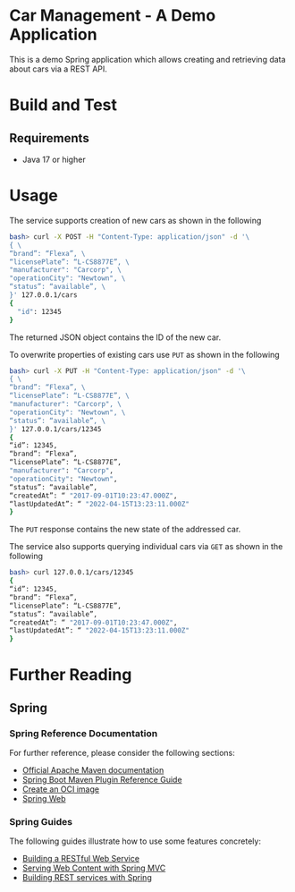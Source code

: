 # Car Management - A Demo Application

This is a demo Spring application which allows creating and retrieving data about cars via a REST
API.

# Build and Test

## Requirements

* Java 17 or higher

# Usage

The service supports creation of new cars as shown in the following

```bash
bash> curl -X POST -H "Content-Type: application/json" -d '\
{ \
“brand”: “Flexa”, \
“licensePlate”: “L-CS8877E”, \
"manufacturer": "Carcorp", \
"operationCity": "Newtown", \
“status”: “available”, \
}' 127.0.0.1/cars
{
  "id": 12345
}
```

The returned JSON object contains the ID of the new car.

To overwrite properties of existing cars use `PUT` as shown in the following

```bash
bash> curl -X PUT -H "Content-Type: application/json" -d '\
{ \
“brand”: “Flexa”, \
“licensePlate”: “L-CS8877E”, \
"manufacturer": "Carcorp", \
"operationCity": "Newtown", \
“status”: “available”, \
}' 127.0.0.1/cars/12345
{
“id”: 12345,
“brand”: “Flexa”,
“licensePlate”: “L-CS8877E”,
"manufacturer": "Carcorp",
"operationCity": "Newtown",
“status”: “available”,
“createdAt”: “ "2017-09-01T10:23:47.000Z",
“lastUpdatedAt”: “ "2022-04-15T13:23:11.000Z"
}
```

The `PUT` response contains the new state of the addressed car.

The service also supports querying individual cars via `GET` as shown in the following

```bash
bash> curl 127.0.0.1/cars/12345
{
“id”: 12345,
“brand”: “Flexa”,
“licensePlate”: “L-CS8877E”,
“status”: “available”,
“createdAt”: “ "2017-09-01T10:23:47.000Z",
“lastUpdatedAt”: “ "2022-04-15T13:23:11.000Z"
}
```

# Further Reading

## Spring

### Spring Reference Documentation

For further reference, please consider the following sections:

* [Official Apache Maven documentation](https://maven.apache.org/guides/index.html)
* [Spring Boot Maven Plugin Reference Guide](https://docs.spring.io/spring-boot/docs/2.7.3/maven-plugin/reference/html/)
* [Create an OCI image](https://docs.spring.io/spring-boot/docs/2.7.3/maven-plugin/reference/html/#build-image)
* [Spring Web](https://docs.spring.io/spring-boot/docs/2.7.3/reference/htmlsingle/#web)

### Spring Guides

The following guides illustrate how to use some features concretely:

* [Building a RESTful Web Service](https://spring.io/guides/gs/rest-service/)
* [Serving Web Content with Spring MVC](https://spring.io/guides/gs/serving-web-content/)
* [Building REST services with Spring](https://spring.io/guides/tutorials/rest/)
